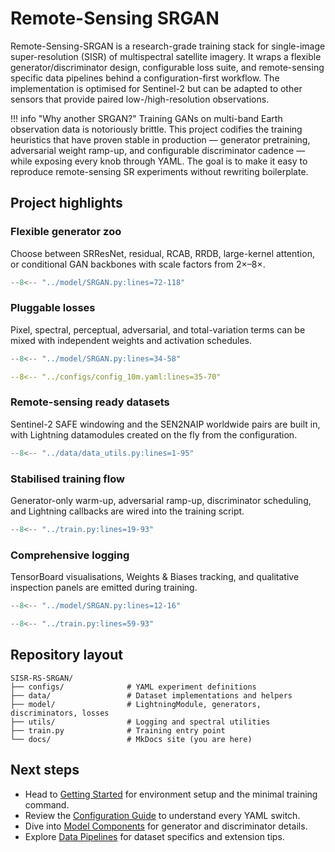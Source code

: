 # Remote-Sensing SRGAN

Remote-Sensing-SRGAN is a research-grade training stack for single-image super-resolution (SISR) of multispectral satellite imagery. It wraps a flexible generator/discriminator design, configurable loss suite, and remote-sensing specific data pipelines behind a configuration-first workflow. The implementation is optimised for Sentinel-2 but can be adapted to other sensors that provide paired low-/high-resolution observations.

!!! info "Why another SRGAN?"
    Training GANs on multi-band Earth observation data is notoriously brittle. This project codifies the training heuristics that have proven stable in production — generator pretraining, adversarial weight ramp-up, and configurable discriminator cadence — while exposing every knob through YAML. The goal is to make it easy to reproduce remote-sensing SR experiments without rewriting boilerplate.

## Project highlights

### Flexible generator zoo

Choose between SRResNet, residual, RCAB, RRDB, large-kernel attention, or conditional GAN backbones with scale factors from 2×–8×.

```python
--8<-- "../model/SRGAN.py:lines=72-118"
```

### Pluggable losses

Pixel, spectral, perceptual, adversarial, and total-variation terms can be mixed with independent weights and activation schedules.

```python
--8<-- "../model/SRGAN.py:lines=34-58"
```

```yaml
--8<-- "../configs/config_10m.yaml:lines=35-70"
```

### Remote-sensing ready datasets

Sentinel-2 SAFE windowing and the SEN2NAIP worldwide pairs are built in, with Lightning datamodules created on the fly from the configuration.

```python
--8<-- "../data/data_utils.py:lines=1-95"
```

### Stabilised training flow

Generator-only warm-up, adversarial ramp-up, discriminator scheduling, and Lightning callbacks are wired into the training script.

```python
--8<-- "../train.py:lines=19-93"
```

### Comprehensive logging

TensorBoard visualisations, Weights & Biases tracking, and qualitative inspection panels are emitted during training.

```python
--8<-- "../model/SRGAN.py:lines=12-16"
```

```python
--8<-- "../train.py:lines=59-93"
```

## Repository layout

```
SISR-RS-SRGAN/
├── configs/              # YAML experiment definitions
├── data/                 # Dataset implementations and helpers
├── model/                # LightningModule, generators, discriminators, losses
├── utils/                # Logging and spectral utilities
├── train.py              # Training entry point
└── docs/                 # MkDocs site (you are here)
```

## Next steps

* Head to [Getting Started](getting-started.md) for environment setup and the minimal training command.
* Review the [Configuration Guide](configuration.md) to understand every YAML switch.
* Dive into [Model Components](architecture.md) for generator and discriminator details.
* Explore [Data Pipelines](data.md) for dataset specifics and extension tips.

